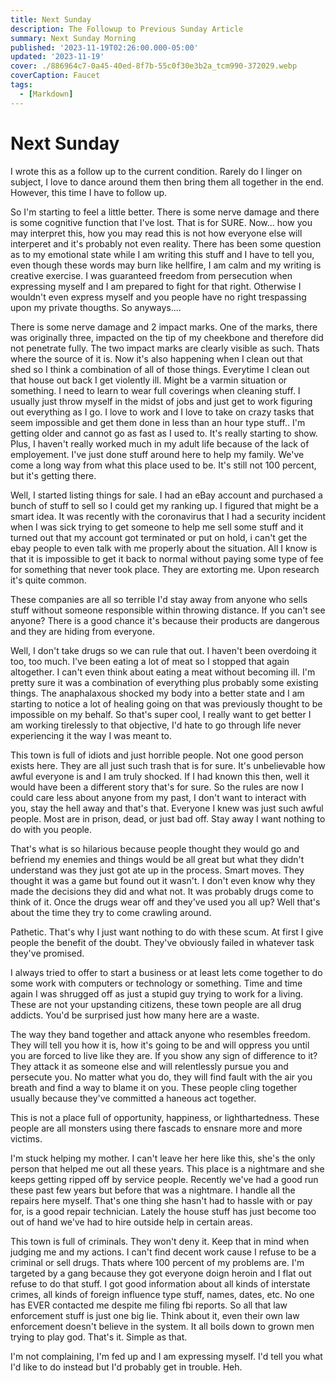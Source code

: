```yaml
---
title: Next Sunday
description: The Followup to Previous Sunday Article
summary: Next Sunday Morning
published: '2023-11-19T02:26:00.000-05:00'
updated: '2023-11-19'
cover: ./886964c7-0a45-40ed-8f7b-55c0f30e3b2a_tcm990-372029.webp
coverCaption: Faucet
tags:
  - [Markdown]
---
```

<script lang="ts">
  import Youtube from '$lib/components/youtube.svelte'
</script>

# Next Sunday

I wrote this as a follow up to the current condition. Rarely do I linger on subject, I love to dance around them then bring them all together in the end. However, this time I have to follow up.  

So I'm starting to feel a little better. There is some nerve damage and there is some cognitive function that I've lost. That is for SURE. Now... how you may interpret this, how you may read this is not how everyone else will interperet and it's probably not even reality. There has been some question as to my emotional state while I am writing this stuff and I have to tell you, even though these words may burn like hellfire, I am calm and my writing is creative exercise. I was guaranteed freedom from persecution when expressing myself and I am prepared to fight for that right. Otherwise I wouldn't even express myself and you people have no right trespassing upon my private thougths. So anyways....  

There is some nerve damage and 2 impact marks. One of the marks, there was originally three, impacted on the tip of my cheekbone and therefore did not penetrate fully. The two impact marks are clearly visible as such. Thats where the source of it is. Now it's also happening when I clean out that shed so I think a combination of all of those things. Everytime I clean out that house out back I get violently ill. Might be a varmin situation or something. I need to learn to wear full coverings when cleaning stuff. I usually just throw myself in the midst of jobs and just get to work figuring out everything as I go. I love to work and I love to take on crazy tasks that seem impossible and get them done in less than an hour type stuff.. I'm getting older and cannot go as fast as I used to. It's really starting to show. Plus, I haven't really worked much in my adult life because of the lack of employement. I've just done stuff around here to help my family. We've come a long way from what this place used to be. It's still not 100 percent, but it's getting there.  

Well, I started listing things for sale. I had an eBay account and purchased a bunch of stuff to sell so I could get my ranking up. I figured that might be a smart idea. It was recently with the coronavirus that I had a security incident when I was sick trying to get someone to help me sell some stuff and it turned out that my account got terminated or put on hold, i can't get the ebay people to even talk with me properly about the situation. All I know is that it is impossible to get it back to normal without paying some type of fee for something that never took place. They are extorting me. Upon research it's quite common.  

These companies are all so terrible I'd stay away from anyone who sells stuff without someone responsible within throwing distance. If you can't see anyone? There is a good chance it's because their products are dangerous and they are hiding from everyone.  

Well, I don't take drugs so we can rule that out. I haven't been overdoing it too, too much. I've been eating a lot of meat so I stopped that again altogether. I can't even think about eating a meat without becoming ill. I'm pretty sure it was a combination of everything plus probably some existing things. The anaphalaxous shocked my body into a better state and I am starting to notice a lot of healing going on that was previously thought to be impossible on my behalf. So that's super cool, I really want to get better I am working tirelessly to that objective, I'd hate to go through life never experiencing it the way I was meant to.  

This town is full of idiots and just horrible people. Not one good person exists here. They are all just such trash that is for sure. It's unbelievable how awful everyone is and I am truly shocked. If I had known this then, well it would have been a different story that's for sure. So the rules are now I could care less about anyone from my past, I don't want to interact with you, stay the hell away and that's that. Everyone I knew was just such awful people. Most are in prison, dead, or just bad off. Stay away I want nothing to do with you people.  

That's what is so hilarious because people thought they would go and befriend my enemies and things would be all great but what they didn't understand was they just got ate up in the process. Smart moves. They thought it was a game but found out it wasn't. I don't even know why they made the decisions they did and what not. It was probably drugs come to think of it. Once the drugs wear off and they've used you all up? Well that's about the time they try to come crawling around.  

Pathetic. That's why I just want nothing to do with these scum. At first I give people the benefit of the doubt. They've obviously failed in whatever task they've promised.  

I always tried to offer to start a business or at least lets come together to do some work with computers or technology or something. Time and time again I was shrugged off as just a stupid guy trying to work for a living. These are not your upstanding citizens, these town people are all drug addicts. You'd be surprised just how many here are a waste.  

The way they band together and attack anyone who resembles freedom. They will tell you how it is, how it's going to be and will oppress you until you are forced to live like they are. If you show any sign of difference to it? They attack it as someone else and will relentlessly pursue you and persecute you. No matter what you do, they will find fault with the air you breath and find a way to blame it on you. These people cling together usually because they've committed a haneous act together.  

This is not a place full of opportunity, happiness, or lighthartedness. These people are all monsters using there fascads to ensnare more and more victims.  

I'm stuck helping my mother. I can't leave her here like this, she's the only person that helped me out all these years. This place is a nightmare and she keeps getting ripped off by service people. Recently we've had a good run these past few years but before that was a nightmare. I handle all the repairs here myself. That's one thing she hasn't had to hassle with or pay for, is a good repair technician. Lately the house stuff has just become too out of hand we've had to hire outside help in certain areas.  

This town is full of criminals. They won't deny it. Keep that in mind when judging me and my actions. I can't find decent work cause I refuse to be a criminal or sell drugs. Thats where 100 percent of my problems are. I'm targeted by a gang because they got everyone doign heroin and I flat out refuse to do that stuff. I got good information about all kinds of interstate crimes, all kinds of foreign influence type stuff, names, dates, etc. No one has EVER contacted me despite me filing fbi reports. So all that law enforcement stuff is just one big lie. Think about it, even their own law enforcement doesn't believe in the system. It all boils down to grown men trying to play god. That's it. Simple as that.  

I'm not complaining, I'm fed up and I am expressing myself. I'd tell you what I'd like to do instead but I'd probably get in trouble. Heh.  

<Youtube id="PiBX-ESFDF0"/>

